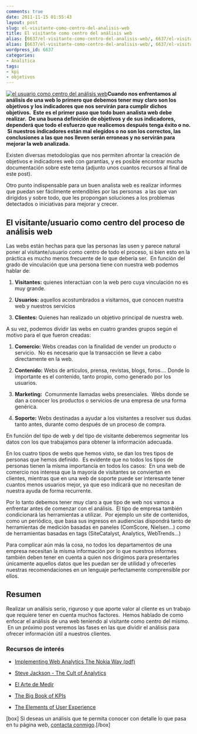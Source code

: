 ```yaml
---
comments: true
date: 2011-11-15 01:55:43
layout: post
slug: el-visitante-como-centro-del-analisis-web
title: El visitante como centro del análisis web
alias: [6637/el-visitante-como-centro-del-analisis-web/, 6637/el-visitante-como-centro-del-analisis-web]
alias: [6637/el-visitante-como-centro-del-analisis-web/, 6637/el-visitante-como-centro-del-analisis-web]
wordpress_id: 6637
categories:
- Analitica
tags:
- kpi
- objetivos
---
```


[![el usuario como centro del análisis web](http://www.alvareznavarro.es/images/2011/11/user-centered-300x188.jpg)](http://www.alvareznavarro.es/wp-content/uploads/2011/11/user-centered.jpg)**Cuando nos enfrentamos al análisis de una web lo primero que debemos tener muy claro son los objetivos y los indicadores que nos servirán para cumplir dichos objetivos.  Este es el primer paso que todo buen analista web debe realizar.  De una buena definición de objetivos y de sus indicadores, dependerá que todo el esfuerzo que realicemos después tenga éxito o no.  Si nuestros indicadores están mal elegidos o no son los correctos, las conclusiones a las que nos lleven serán erroneas y no servirán para mejorar la web analizada.**



Existen diversas metodologías que nos permiten afrontar la creación de objetivos e indicadores web con garantías, y es posible encontrar mucha documentación sobre este tema (adjunto unos cuantos recursos al final de este post).

Otro punto indispensable para un buen analista web es realizar informes que puedan ser fácilmente entendibles por las personas  a las que van dirigidos y sobre todo, que les propongan soluciones a los problemas detectados o iniciativas para mejorar y crecer.


## El visitante/usuario como centro del proceso de análisis web


Las webs están hechas para que las personas las usen y parece natural poner al visitante/usuario como centro de todo el proceso, si bien esto en la práctica es mucho menos frecuente de lo que debería ser.  En función del grado de vinculación que una persona tiene con nuestra web podemos hablar de:



	
  1. **Visitantes:** quienes interactúan con la web pero cuya vinculación no es muy grande.

	
  2. **Usuarios:** aquellos acostumbrados a visitarnos, que conocen nuestra web y nuestros servicios

	
  3. **Clientes:** Quienes han realizado un objetivo principal de nuestra web.




A su vez, podemos dividir las webs en cuatro grandes grupos según el motivo para el que fueron creadas:








	
  1. **Comercio:** Webs creadas con la finalidad de vender un producto o servicio.  No es necesario que la transacción se lleve a cabo directamente en la web.

	
  2. **Contenido:** Webs de artículos, prensa, revistas, blogs, foros.... Donde lo importante es el contenido, tanto propio, como generado por los usuarios.

	
  3. **Marketing:**  Comunmente llamadas webs presenciales.  Webs donde se dan a conocer los productos o servicios de una empresa de una forma genérica.

	
  4. **Soporte:** Webs destinadas a ayudar a los visitantes a resolver sus dudas tanto antes, durante como después de un proceso de compra.




En función del tipo de web y del tipo de visitante deberemos segmentar los datos con los que trabajamos para obtener la información adecuada.




En los cuatro tipos de webs que hemos visto, se dan los tres tipos de personas que hemos definido.  Es evidente que no todos los tipos de personas tienen la misma importancia en todos los casos:  En una web de comercio nos interesa que la mayoría de visitantes se conviertan en clientes, mientras que en una web de soporte puede ser interesante tener cuantos menos usuarios mejor, ya que eso indicará que no necesitan de nuestra ayuda de forma recurrente.







Por lo tanto debemos tener muy claro a que tipo de web nos vamos a enfrentar antes de comenzar con el análisis.  El tipo de empresa también condicionará las herramientas a utilizar.  Por ejemplo un site de contenidos, como un periódico, que basa sus ingresos en audiencias dispondrá tanto de herramientas de medición basadas en paneles (ComScore, Nielsen...) como de herramientas basadas en tags (SiteCatalyst, Analytics, WebTrends...)




Para complicar aún más la cosa, no todos los departamentos de una empresa necesitan la misma información por lo que nuestros informes también deben tener en cuenta a quien nos dirigimos para presentarles únicamente aquellos datos que les puedan ser de utilidad y ofrecerles nuestras recomendaciones en un lenguaje perfectamente comprensible por ellos.




## Resumen


Realizar un análisis serio, riguroso y que aporte valor al cliente es un trabajo que requiere tener en cuenta muchos factores.  Hemos hablado de como enfocar el análisis de una web teniendo al visitante como centro del mismo.  En un próximo post veremos las fases en las que dividir el análisis para ofrecer información útil a nuestros clientes.


### Recursos de interés





	
  * [Implementing Web Analytics The Nokia Way (pdf)](http://www.visualrevenue.com/media/pdf/Implementing_WA_Nokia.pdf)

	
  * [Steve Jackson - The Cult of Analytics](http://www.amazon.com/Cult-Analytics-strategies-Emarketing-Essentials/dp/1856176118)

	
  * [El Arte de Medir](http://www.elartedemedir.com/)

	
  * [The Big Book of KPIs](http://www.webanalyticsdemystified.com/content/books.asp)

	
  * [The Elements of User Experience](http://www.amazon.com/Elements-User-Experience-User-Centered-Design/dp/0321683684/ref=sr_1_1?s=books&ie=UTF8&qid=1321314510&sr=1-1)


[box] Si deseas un análisis que te permita conocer con detalle lo que pasa en tu página web, [contacta conmigo](http://www.alvareznavarro.es/contactar/).[/box]
